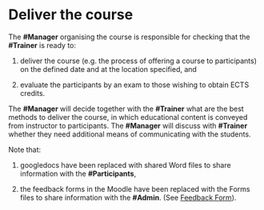# Deliver the course  

 
 

The **#Manager** organising the course is responsible for checking that the **#Trainer** is ready to:  

 
 

1. deliver the course (e.g. the process of offering a course to participants) on the defined date and at the location specified, and  

2. evaluate the participants by an exam to those wishing to obtain ECTS credits.  

 
 

The **#Manager** will decide together with the **#Trainer** what are the best methods to deliver the course, in which educational content is conveyed from instructor to participants. The **#Manager** will discuss with **#Trainer** whether they need additional means of communicating with the students.  

 
 

Note that:  

1. googledocs have been replaced with shared Word files to share information with the **#Participants**,  

2. the feedback forms in the Moodle have been replaced with the Forms files to share information with the **#Admin**. (See [Feedback Form](https://sib-training.gitlab.io/sib-training-cookbook/procedure/feedback/)).